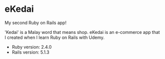 # eKedai

My second Ruby on Rails app!

'Kedai' is a Malay word that means shop. eKedai is an e-commerce app that I created when I learn Ruby on Rails with Udemy. 

* Ruby version: 2.4.0
* Rails version: 5.1.3

